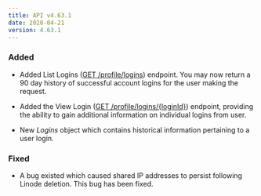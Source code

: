 ```yaml
---
title: API v4.63.1
date: 2020-04-21
version: 4.63.1
---
```


### Added

- Added List Logins ([GET /profile/logins](/docs/api/profile/#logins-list)) endpoint. You may now return a 90 day history of successful account logins for the user making the request.

- Added the View Login ([GET /profile/logins/{loginId}](/docs/api/profile/#logins-list))  endpoint, providing the ability to gain additional information on individual logins from user.

- New _Logins_ object which contains historical information pertaining to a user login.

### Fixed

- A bug existed which caused shared IP addresses to persist following Linode deletion. This bug has been fixed.
